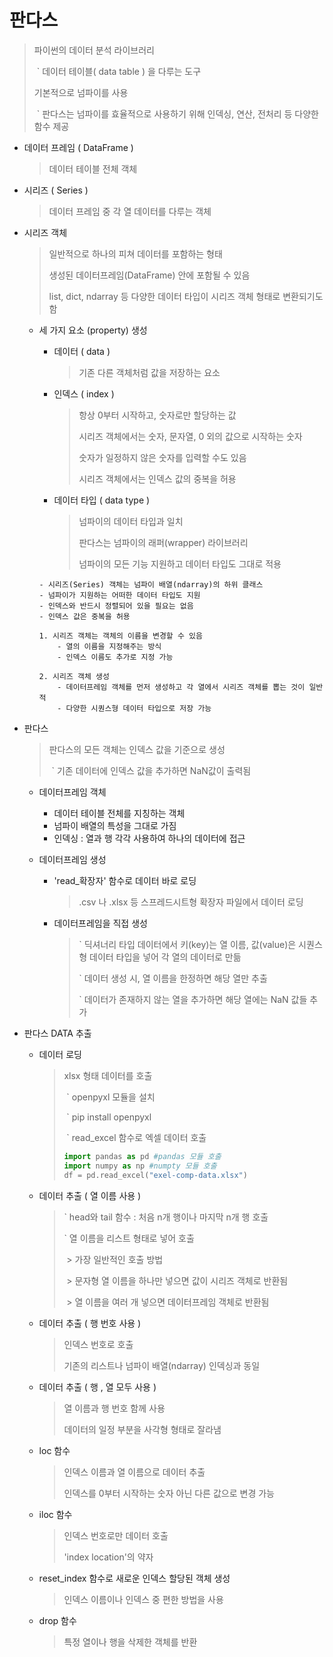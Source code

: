 # 판다스

> 파이썬의 데이터 분석 라이브러리
>
> ​	` 데이터 테이블( data table ) 을 다루는 도구
>
> 기본적으로 넘파이를 사용
>
> ​	` 판다스는 넘파이를 효율적으로 사용하기 위해 인덱싱, 연산, 전처리 등 다양한 함수 제공



* 데이터 프레임 ( DataFrame )

  > 데이터 테이블 전체 객체

* 시리즈 ( Series )

  > 데이터 프레임 중 각 열 데이터를 다루는 객체

* 시리즈 객체

  > 일반적으로 하나의 피쳐 데이터를 포함하는 형태
  >
  > 생성된 데이터프레임(DataFrame) 안에 포함될 수 있음
  >
  > list, dict, ndarray 등 다양한 데이터 타입이 시리즈 객체 형태로 변환되기도 함

  * 세 가지 요소 (property) 생성

    * 데이터 ( data )

      > 기존 다른 객체처럼 값을 저장하는 요소

    * 인덱스 ( index )

      > 항상 0부터 시작하고, 숫자로만 할당하는 값
      >
      > 시리즈 객체에서는 숫자, 문자열, 0 외의 값으로 시작하는 숫자
      >
      > 숫자가 일정하지 않은 숫자를 입력할 수도 있음
      >
      > 시리즈 객체에서는 인덱스 값의 중복을 허용

    * 데이터 타입 ( data type )

      > 넘파이의 데이터 타입과 일치
      >
      > 판다스는 넘파이의 래퍼(wrapper) 라이브러리
      >
      > 넘파이의 모든 기능 지원하고 데이터 타입도 그대로 적용

    ```
    - 시리즈(Series) 객체는 넘파이 배열(ndarray)의 하위 클래스
    - 넘파이가 지원하는 어떠한 데이터 타입도 지원
    - 인덱스와 반드시 정렬되어 있을 필요는 없음
    - 인덱스 값은 중복을 허용
    
    1. 시리즈 객체는 객체의 이름을 변경할 수 있음
    	- 열의 이름을 지정해주는 방식
    	- 인덱스 이름도 추가로 지정 가능
    	
    2. 시리즈 객체 생성
    	- 데이터프레임 객체를 먼저 생성하고 각 열에서 시리즈 객체를 뽑는 것이 일반적
    	- 다양한 시퀀스형 데이터 타입으로 저장 가능
    ```

* 판다스

  > 판다스의 모든 객체는 인덱스 값을 기준으로 생성
  >
  > ​	` 기존 데이터에 인덱스 값을 추가하면 NaN값이 출력됨

  * 데이터프레임 객체

    - 데이터 테이블 전체를 지칭하는 객체
    - 넘파이 배열의 특성을 그대로 가짐
    - 인덱싱 : 열과 행 각각 사용하여 하나의 데이터에 접근

  * 데이터프레임 생성

    * 'read_확장자' 함수로 데이터 바로 로딩

      > .csv 나 .xlsx 등 스프레드시트형 확장자 파일에서 데이터 로딩

    * 데이터프레임을 직접 생성

      > ` 딕셔너리 타입 데이터에서 키(key)는 열 이름, 값(value)은 시퀀스형 데이터 타입을 넣어 각 열의 데이터로 만듦
      >
      > ` 데이터 생성 시, 열 이름을 한정하면 해당 열만 추출
      >
      > ` 데이터가 존재하지 않는 열을 추가하면 해당 열에는 NaN 값들 추가

* 판다스 DATA 추출

  * 데이터 로딩

    > xlsx 형태 데이터를 호출
    >
    > ​	` openpyxl 모듈을 설치
    >
    > ​	` pip install openpyxl
    >
    > ​	` read_excel 함수로 엑셀 데이터 호출
    >
    > ```python
    > import pandas as pd #pandas 모듈 호출
    > import numpy as np #numpty 모듈 호출
    > df = pd.read_excel("exel-comp-data.xlsx")
    > ```

  * 데이터 추출 ( 열 이름 사용 )

    > ` head와 tail 함수 : 처음 n개 행이나 마지막 n개 행 호출
    >
    > ` 열 이름을 리스트 형태로 넣어 호출
    >
    > ​	> 가장 일반적인 호출 방법
    >
    > ​	> 문자형 열 이름을 하나만 넣으면 값이 시리즈 객체로 반환됨
    >
    > ​	> 열 이름을 여러 개 넣으면 데이터프레임 객체로 반환됨

  * 데이터 추출 ( 행 번호 사용 )

    > 인덱스 번호로 호출
    >
    > 기존의 리스트나 넘파이 배열(ndarray) 인덱싱과 동일

  * 데이터 추출 ( 행 , 열 모두 사용 )

    > 열 이름과 행 번호 함께 사용
    >
    > 데이터의 일정 부분을 사각형 형태로 잘라냄

  * loc 함수

    > 인덱스 이름과 열 이름으로 데이터 추출
    >
    > 인덱스를 0부터 시작하는 숫자 아닌 다른 값으로 변경 가능

  * iloc 함수

    > 인덱스 번호로만 데이터 호출
    >
    > 'index location'의 약자

  * reset_index 함수로 새로운 인덱스 할당된 객체 생성

    > 인덱스 이름이나 인덱스 중 편한 방법을 사용

  * drop 함수

    > 특정 열이나 행을 삭제한 객체를 반환

